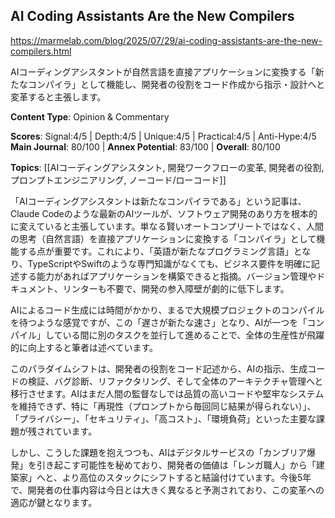## AI Coding Assistants Are the New Compilers

https://marmelab.com/blog/2025/07/29/ai-coding-assistants-are-the-new-compilers.html

AIコーディングアシスタントが自然言語を直接アプリケーションに変換する「新たなコンパイラ」として機能し、開発者の役割をコード作成から指示・設計へと変革すると主張します。

**Content Type**: Opinion & Commentary

**Scores**: Signal:4/5 | Depth:4/5 | Unique:4/5 | Practical:4/5 | Anti-Hype:4/5
**Main Journal**: 80/100 | **Annex Potential**: 83/100 | **Overall**: 80/100

**Topics**: [[AIコーディングアシスタント, 開発ワークフローの変革, 開発者の役割, プロンプトエンジニアリング, ノーコード/ローコード]]

「AIコーディングアシスタントは新たなコンパイラである」という記事は、Claude Codeのような最新のAIツールが、ソフトウェア開発のあり方を根本的に変えていると主張しています。単なる賢いオートコンプリートではなく、人間の思考（自然言語）を直接アプリケーションに変換する「コンパイラ」として機能する点が重要です。これにより、「英語が新たなプログラミング言語」となり、TypeScriptやSwiftのような専門知識がなくても、ビジネス要件を明確に記述する能力があればアプリケーションを構築できると指摘。バージョン管理やドキュメント、リンターも不要で、開発の参入障壁が劇的に低下します。

AIによるコード生成には時間がかかり、まるで大規模プロジェクトのコンパイルを待つような感覚ですが、この「遅さが新たな速さ」となり、AIが一つを「コンパイル」している間に別のタスクを並行して進めることで、全体の生産性が飛躍的に向上すると筆者は述べています。

このパラダイムシフトは、開発者の役割をコード記述から、AIの指示、生成コードの検証、バグ診断、リファクタリング、そして全体のアーキテクチャ管理へと移行させます。AIはまだ人間の監督なしでは品質の高いコードや堅牢なシステムを維持できず、特に「再現性（プロンプトから毎回同じ結果が得られない）」、「プライバシー」、「セキュリティ」、「高コスト」、「環境負荷」といった主要な課題が残されています。

しかし、こうした課題を抱えつつも、AIはデジタルサービスの「カンブリア爆発」を引き起こす可能性を秘めており、開発者の価値は「レンガ職人」から「建築家」へと、より高位のスタックにシフトすると結論付けています。今後5年で、開発者の仕事内容は今日とは大きく異なると予測されており、この変革への適応が鍵となります。